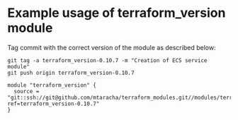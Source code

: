 # Example usage of terraform_version module

Tag commit with the correct version of the module as described below:
```
git tag -a terraform_version-0.10.7 -m "Creation of ECS service module"
git push origin terraform_version-0.10.7
```

```
module "terraform_version" {
  source = "git::ssh://git@github.com/mtaracha/terraform_modules.git//modules/terraform_version?ref=terraform_version-0.10.7"
}
```
